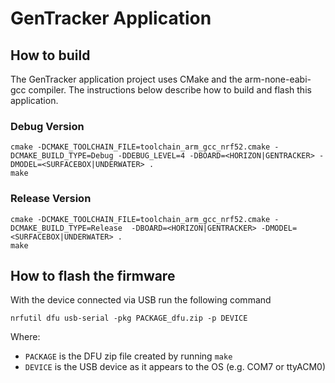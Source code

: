 # GenTracker Application

## How to build
The GenTracker application project uses CMake and the arm-none-eabi-gcc compiler.
The instructions below describe how to build and flash this application.

### Debug Version
```
cmake -DCMAKE_TOOLCHAIN_FILE=toolchain_arm_gcc_nrf52.cmake -DCMAKE_BUILD_TYPE=Debug -DDEBUG_LEVEL=4 -DBOARD=<HORIZON|GENTRACKER> -DMODEL=<SURFACEBOX|UNDERWATER> .
make 
```

### Release Version
```
cmake -DCMAKE_TOOLCHAIN_FILE=toolchain_arm_gcc_nrf52.cmake -DCMAKE_BUILD_TYPE=Release  -DBOARD=<HORIZON|GENTRACKER> -DMODEL=<SURFACEBOX|UNDERWATER> .
make
```

## How to flash the firmware
With the device connected via USB run the following command
```
nrfutil dfu usb-serial -pkg PACKAGE_dfu.zip -p DEVICE
```
Where:
* `PACKAGE` is the DFU zip file created by running `make`
* `DEVICE` is the USB device as it appears to the OS (e.g. COM7 or ttyACM0)
